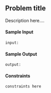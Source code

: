 ## **Problem title**

Description here....

#### **Sample Input**
    input: 

#### **Sample Output**
    output:

#### **Constraints**
    constraints here